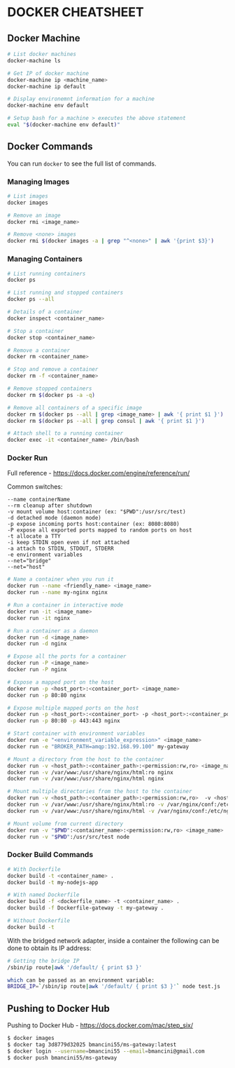 # DOCKER CHEATSHEET

## Docker Machine

```bash 
# List docker machines
docker-machine ls
```

```bash
# Get IP of docker machine
docker-machine ip <machine_name>
docker-machine ip default
```

```bash
# Display environemnt information for a machine
docker-machine env default

# Setup bash for a machine > executes the above statement
eval "$(docker-machine env default)"
```


## Docker Commands

You can run `docker` to see the full list of commands.  

### Managing Images
```bash
# List images
docker images
```

```bash
# Remove an image
docker rmi <image_name>

# Remove <none> images
docker rmi $(docker images -a | grep "^<none>" | awk '{print $3}')
```

### Managing Containers

```bash
# List running containers
docker ps

# List running and stopped containers
docker ps --all
```

```bash
# Details of a container
docker inspect <container_name>
```

```bash
# Stop a container
docker stop <container_name>
```

```bash
# Remove a container
docker rm <container_name>

# Stop and remove a container
docker rm -f <container_name>

# Remove stopped containers
docker rm $(docker ps -a -q)

# Remove all containers of a specific image
docker rm $(docker ps --all | grep <image_name> | awk '{ print $1 }')
docker rm $(docker ps --all | grep consul | awk '{ print $1 }')
```

```bash
# Attach shell to a running container
docker exec -it <container_name> /bin/bash
```

### Docker Run

Full reference - https://docs.docker.com/engine/reference/run/

Common switches:
```
--name containerName
--rm cleanup after shutdown
-v mount volume host:container (ex: "$PWD":/usr/src/test)
-d detached mode (daemon mode)
-p expose incoming ports host:container (ex: 8080:8080)
-P expose all exported ports mapped to random ports on host
-t allocate a TTY
-i keep STDIN open even if not attached
-a attach to STDIN, STDOUT, STDERR
-e environment variables
--net="bridge"
--net="host"
```

```bash
# Name a container when you run it
docker run --name <friendly_name> <image_name>
docker run --name my-nginx nginx 

# Run a container in interactive mode
docker run -it <image_name>
docker run -it nginx

# Run a container as a daemon
docker run -d <image_name>
docker run -d nginx

# Expose all the ports for a container
docker run -P <image_name>
docker run -P nginx

# Expose a mapped port on the host
docker run -p <host_port>:<container_port> <image_name>
docker run -p 80:80 nginx

# Expose multiple mapped ports on the host
docker run -p <host_port>:<container_port> -p <host_port>:<container_port> <image_name>
docker run -p 80:80 -p 443:443 nginx

# Start container with environment variables
docker run -e "<environment_variable_expression>" <image_name>
docker run -e "BROKER_PATH=amqp:192.168.99.100" my-gateway

# Mount a directory from the host to the container
docker run -v <host_path>:<container_path>:<permission:rw,ro> <image_name>
docker run -v /var/www:/usr/share/nginx/html:ro nginx
docker run -v /var/www:/usr/share/nginx/html nginx

# Mount multiple directories from the host to the container
docker run -v <host_path>:<container_path>:<permission:rw,ro>  -v <host_path>:<container_path>:<permission:rw,ro> <image_name>
docker run -v /var/www:/usr/share/nginx/html:ro -v /var/nginx/conf:/etc/nginx:ro nginx
docker run -v /var/www:/usr/share/nginx/html -v /var/nginx/conf:/etc/nginx nginx

# Mount volume from current directory
docker run -v "$PWD":<container_name>:<permission:rw,ro> <image_name>
docker run -v "$PWD":/usr/src/test node
```


### Docker Build Commands
```bash
# With Dockerfile
docker build -t <container_name> .
docker build -t my-nodejs-app

# With named Dockerfile
docker build -f <dockerfile_name> -t <container_name> .
docker build -f Dockerfile-gateway -t my-gateway .

# Without Dockerfile
docker build -t
```

With the bridged network adapter, inside a container the following can be done to obtain its IP address:
```bash
# Getting the bridge IP
/sbin/ip route|awk '/default/ { print $3 }'

which can be passed as an environment variable:
BRIDGE_IP=`/sbin/ip route|awk '/default/ { print $3 }'` node test.js
```


## Pushing to Docker Hub

Pushing to Docker Hub - https://docs.docker.com/mac/step_six/

``` bash
$ docker images
$ docker tag 3d8779d32025 bmancini55/ms-gateway:latest
$ docker login --username=bmancini55 --email=bmancini@gmail.com
$ docker push bmancini55/ms-gateway
```
